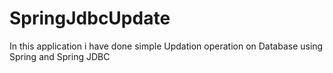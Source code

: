 # SpringJdbcUpdate
In this application i have done simple Updation  operation on Database using Spring and Spring JDBC
